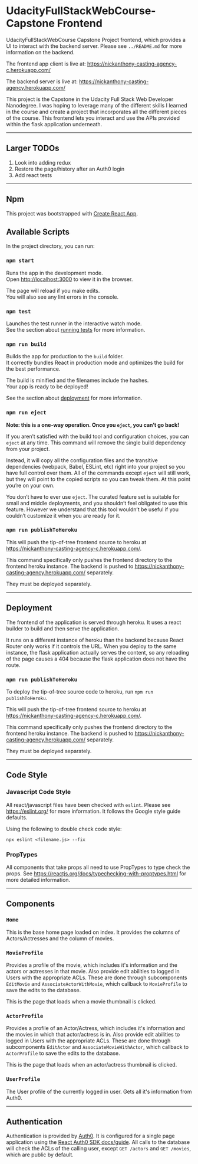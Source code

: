 # UdacityFullStackWebCourse-Capstone Frontend

UdacityFullStackWebCourse Capstone Project frontend, which provides a UI to
interact with the backend server.  Please see `../README.md` for more
information on the backend.

The frontend app client is live at:
https://nickanthony-casting-agency-c.herokuapp.com/

The backend server is live at: https://nickanthony-casting-agency.herokuapp.com/

This project is the Capstone in the Udacity Full Stack Web Developer Nanodegree.
I was hoping to leverage many of the different skills I learned in the course
and create a project that incorporates all the different pieces of the course.
This frontend lets you interact and use the APIs provided within the flask
application underneath.

---

## Larger TODOs

1. Look into adding redux
2. Restore the page/history after an Auth0 login
3. Add react tests

---

## Npm

This project was bootstrapped with [Create React App](https://github.com/facebook/create-react-app).

## Available Scripts

In the project directory, you can run:

### `npm start`

Runs the app in the development mode.\
Open [http://localhost:3000](http://localhost:3000) to view it in the browser.

The page will reload if you make edits.\
You will also see any lint errors in the console.

### `npm test`

Launches the test runner in the interactive watch mode.\
See the section about [running tests](https://facebook.github.io/create-react-app/docs/running-tests) for more information.

### `npm run build`

Builds the app for production to the `build` folder.\
It correctly bundles React in production mode and optimizes the build for the best performance.

The build is minified and the filenames include the hashes.\
Your app is ready to be deployed!

See the section about [deployment](https://facebook.github.io/create-react-app/docs/deployment) for more information.

### `npm run eject`

**Note: this is a one-way operation. Once you `eject`, you can’t go back!**

If you aren’t satisfied with the build tool and configuration choices, you can `eject` at any time. This command will remove the single build dependency from your project.

Instead, it will copy all the configuration files and the transitive dependencies (webpack, Babel, ESLint, etc) right into your project so you have full control over them. All of the commands except `eject` will still work, but they will point to the copied scripts so you can tweak them. At this point you’re on your own.

You don’t have to ever use `eject`. The curated feature set is suitable for small and middle deployments, and you shouldn’t feel obligated to use this feature. However we understand that this tool wouldn’t be useful if you couldn’t customize it when you are ready for it.

### `npm run publishToHeroku`

This will push the tip-of-tree frontend source to heroku at
https://nickanthony-casting-agency-c.herokuapp.com/.

This command specifically only pushes the frontend directory to the frontend
heroku instance.  The backend is pushed to
https://nickanthony-casting-agency.herokuapp.com/ separately.

They must be deployed separately.

---

## Deployment

The frontend of the application is served through heroku.  It uses a react
builder to build and then serve the application.

It runs on a different instance of heroku than the backend because React Router
only works if it controls the URL.  When you deploy to the same instance, the
flask application actually serves the content, so any reloading of the page
causes a 404 because the flask application does not have the route.

### `npm run publishToHeroku`

To deploy the tip-of-tree source code to heroku, run `npm run publishToHeroku`.

This will push the tip-of-tree frontend source to heroku at
https://nickanthony-casting-agency-c.herokuapp.com/.

This command specifically only pushes the frontend directory to the frontend
heroku instance.  The backend is pushed to
https://nickanthony-casting-agency.herokuapp.com/ separately.

They must be deployed separately.

---

## Code Style

### Javascript Code Style

All react/javascript files have been checked with `eslint`.  Please see
https://eslint.org/ for more information.  It follows the Google style guide
defaults.

Using the following to double check code style:

```Shell
npx eslint <filename.js> --fix
```

### PropTypes

All components that take props all need to use PropTypes to type check the
props.  See https://reactjs.org/docs/typechecking-with-proptypes.html for
more detailed information.

---

## Components

### `Home`

This is the base home page loaded on index.  It provides the columns of
Actors/Actresses and the column of movies.

### `MovieProfile`

Provides a profile of the movie, which includes it's information and the actors
or actresses in that movie.  Also provide edit abilities to logged in Users
with the appropriate ACLs.   These are done through subcomponents `EditMovie`
and `AssociateActorWithMovie`, which callback to `MovieProfile` to save
the edits to the database.

This is the page that loads when a movie thumbnail is clicked.

### `ActorProfile`

Provides a profile of an Actor/Actress, which includes it's information and the
movies in which that actor/actress is in.  Also provide edit abilities to logged
in Users with the appropriate ACLs.   These are done through subcomponents
`EditActor` and `AssociateMovieWithActor`, which callback to `ActorProfile` to
save the edits to the database.

This is the page that loads when an actor/actress thumbnail is clicked.

### `UserProfile`

The User profile of the currently logged in user.  Gets all it's information
from Auth0.

---

## Authentication

Authentication is provided by [Auth0](https://auth0.com/).  It is configured
for a single page application using the
[React Auth0 SDK docs/guide](https://auth0.com/docs/libraries/auth0-react).
All calls to the database will check the ACLs of the calling user, except
`GET /actors` and `GET /movies`, which are public by default.
